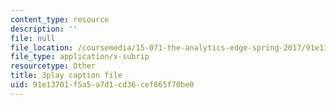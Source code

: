 ```yaml
---
content_type: resource
description: ''
file: null
file_location: /coursemedia/15-071-the-analytics-edge-spring-2017/91e13701f5a5a7d1cd36cef865f70be0_MK3DduTjcrA.srt
file_type: application/x-subrip
resourcetype: Other
title: 3play caption file
uid: 91e13701-f5a5-a7d1-cd36-cef865f70be0
---
```

